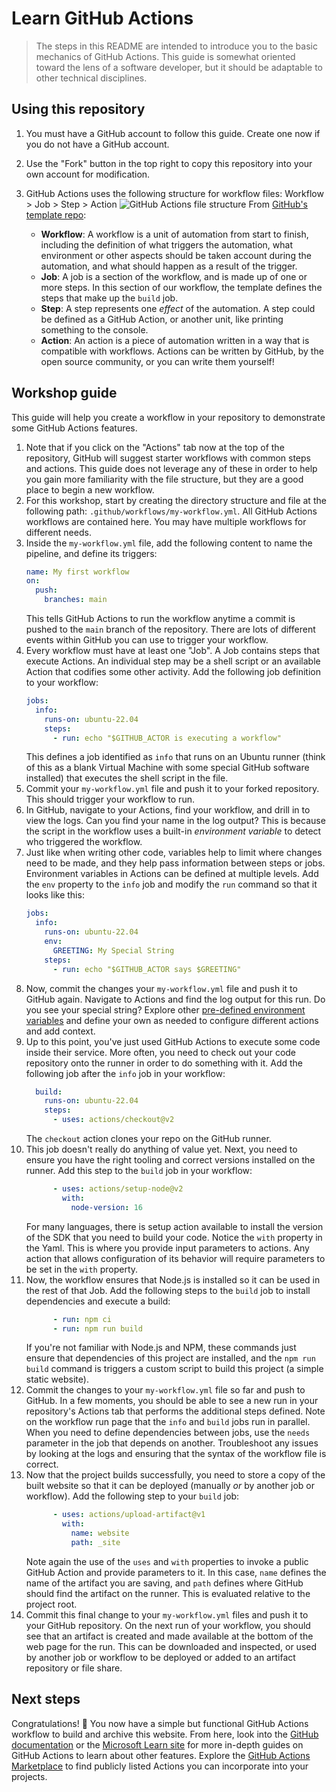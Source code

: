 # Learn GitHub Actions

> The steps in this README are intended to introduce you to the basic mechanics of GitHub Actions.
> This guide is somewhat oriented toward the lens of a software developer, but it should be adaptable to other technical disciplines.

## Using this repository

1. You must have a GitHub account to follow this guide. Create one now if you do not have a GitHub account.
2. Use the "Fork" button in the top right to copy this repository into your own account for modification.
2. GitHub Actions uses the following structure for workflow files: Workflow > Job > Step > Action
![GitHub Actions file structure](./assets/github-actions-file-structure.png)
From [GitHub's template repo](https://github.com/skills/continuous-integration):

   - **Workflow**: A workflow is a unit of automation from start to finish, including the definition of what triggers the automation, what environment or other aspects should be taken account during the automation, and what should happen as a result of the trigger.
   - **Job**: A job is a section of the workflow, and is made up of one or more steps. In this section of our workflow, the template defines the steps that make up the `build` job.
   - **Step**: A step represents one _effect_ of the automation. A step could be defined as a GitHub Action, or another unit, like printing something to the console.
   - **Action**: An action is a piece of automation written in a way that is compatible with workflows. Actions can be written by GitHub, by the open source community, or you can write them yourself!

## Workshop guide

This guide will help you create a workflow in your repository to demonstrate some GitHub Actions features.

1. Note that if you click on the "Actions" tab now at the top of the repository, GitHub will suggest starter workflows with common steps and actions. This guide does not leverage any of these in order to help you gain more familiarity with the file structure, but they are a good place to begin a new workflow.
2. For this workshop, start by creating the directory structure and file at the following path: `.github/workflows/my-workflow.yml`. All GitHub Actions workflows are contained here. You may have multiple workflows for different needs.
3. Inside the `my-workflow.yml` file, add the following content to name the pipeline, and define its triggers:
    ```yml
    name: My first workflow
    on:
      push:
        branches: main
    ```
    This tells GitHub Actions to run the workflow anytime a commit is pushed to the `main` branch of the repository.
    There are lots of different events within GitHub you can use to trigger your workflow.
4. Every workflow must have at least one "Job". A Job contains steps that execute Actions.
    An individual step may be a shell script or an available Action that codifies some other activity.
    Add the following job definition to your workflow:
    ```yml
    jobs:
      info:
        runs-on: ubuntu-22.04
        steps:
          - run: echo "$GITHUB_ACTOR is executing a workflow"
    ```
    This defines a job identified as `info` that runs on an Ubuntu runner (think of this as a blank Virtual Machine with some special GitHub software installed) that executes the shell script in the file.
5. Commit your `my-workflow.yml` file and push it to your forked repository.
    This should trigger your workflow to run.
6. In GitHub, navigate to your Actions, find your workflow, and drill in to view the logs.
    Can you find your name in the log output?
    This is because the script in the workflow uses a built-in _environment variable_ to detect who triggered the workflow.
7. Just like when writing other code, variables help to limit where changes need to be made, and they help pass information between steps or jobs.
    Environment variables in Actions can be defined at multiple levels.
    Add the `env` property to the `info` job and modify the `run` command so that it looks like this:
    ```yml
    jobs:
      info:
        runs-on: ubuntu-22.04
        env:
          GREETING: My Special String
        steps:
          - run: echo "$GITHUB_ACTOR says $GREETING"
    ```
8. Now, commit the changes your `my-workflow.yml` file and push it to GitHub again.
    Navigate to Actions and find the log output for this run.
    Do you see your special string?
    Explore other [pre-defined environment variables](https://docs.github.com/en/actions/learn-github-actions/variables#default-environment-variables) and define your own as needed to configure different actions and add context.
9. Up to this point, you've just used GitHub Actions to execute some code inside their service.
    More often, you need to check out your code repository onto the runner in order to do something with it.
    Add the following job after the `info` job in your workflow:
    ```yml
      build:
        runs-on: ubuntu-22.04
        steps:
          - uses: actions/checkout@v2
    ```
    The `checkout` action clones your repo on the GitHub runner.
10. This job doesn't really do anything of value yet. Next, you need to ensure you have the right tooling and correct versions installed on the runner. Add this step to the `build` job in your workflow:
    ```yml
          - uses: actions/setup-node@v2
            with:
              node-version: 16
    ```
    For many languages, there is setup action available to install the version of the SDK that you need to build your code.
    Notice the `with` property in the Yaml. This is where you provide input parameters to actions. Any action that allows configuration of its behavior will require parameters to be set in the `with` property.
11. Now, the workflow ensures that Node.js is installed so it can be used in the rest of that Job.
    Add the following steps to the `build` job to install dependencies and execute a build:
    ```yml
          - run: npm ci
          - run: npm run build
    ```
    If you're not familiar with Node.js and NPM, these commands just ensure that dependencies of this project are installed, and the `npm run build` command is triggers a custom script to build this project (a simple static website).
12. Commit the changes to your `my-workflow.yml` file so far and push to GitHub.
    In a few moments, you should be able to see a new run in your repository's Actions tab that performs the additional steps defined.
    Note on the workflow run page that the `info` and `build` jobs run in parallel. When you need to define dependencies between jobs, use the `needs` parameter in the job that depends on another.
    Troubleshoot any issues by looking at the logs and ensuring that the syntax of the workflow file is correct.
13. Now that the project builds successfully, you need to store a copy of the built website so that it can be deployed (manually _or_ by another job or workflow). Add the following step to your `build` job:
    ```yml
          - uses: actions/upload-artifact@v1
            with:
              name: website
              path: _site
    ```
    Note again the use of the `uses` and `with` properties to invoke a public GitHub Action and provide parameters to it.
    In this case, `name` defines the name of the artifact you are saving, and `path` defines where GitHub should find the artifact on the runner.
    This is evaluated relative to the project root.
14. Commit this final change to your `my-workflow.yml` files and push it to your GitHub repository.
    On the next run of your workflow, you should see that an artifact is created and made available at the bottom of the web page for the run.
    This can be downloaded and inspected, or used by another job or workflow to be deployed or added to an artifact repository or file share.

## Next steps

Congratulations! 🎉 You now have a simple but functional GitHub Actions workflow to build and archive this website. From here, look into the [GitHub documentation](https://docs.github.com/en/actions/learn-github-actions/understanding-github-actions) or the [Microsoft Learn site](https://learn.microsoft.com/en-us/training/paths/automate-workflow-github-actions/) for more in-depth guides on GitHub Actions to learn about other features. Explore the [GitHub Actions Marketplace](https://github.com/marketplace/actions/) to find publicly listed Actions you can incorporate into your projects.

